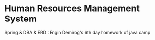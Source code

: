 # Human Resources Management System

Spring &amp; DBA &amp; ERD : Engin Demiroğ's 6th day homework of java camp
